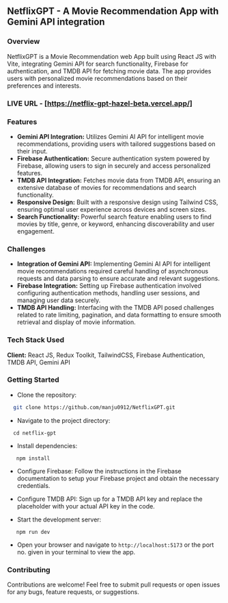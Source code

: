 
## NetflixGPT - A Movie Recommendation App with Gemini API integration

### Overview
NetflixGPT is a Movie Recommendation web App built using React JS with Vite, integrating Gemini API for search functionality, Firebase for authentication, and TMDB API for fetching movie data. The app provides users with personalized movie recommendations based on their preferences and interests.

### LIVE URL - [https://netflix-gpt-hazel-beta.vercel.app/]

### Features

- **Gemini API Integration:** Utilizes Gemini AI API for intelligent movie recommendations, providing users with tailored suggestions based on their input.
- **Firebase Authentication:** Secure authentication system powered by Firebase, allowing users to sign in securely and access personalized features.
- **TMDB API Integration:** Fetches movie data from TMDB API, ensuring an extensive database of movies for recommendations and search functionality.
- **Responsive Design:** Built with a responsive design using Tailwind CSS, ensuring optimal user experience across devices and screen sizes.
- **Search Functionality:** Powerful search feature enabling users to find movies by title, genre, or keyword, enhancing discoverability and user engagement.

### Challenges

- **Integration of Gemini API:** Implementing Gemini AI API for intelligent movie recommendations required careful handling of asynchronous requests and data parsing to ensure accurate and relevant suggestions.
- **Firebase Integration:** Setting up Firebase authentication involved configuring authentication methods, handling user sessions, and managing user data securely.
- **TMDB API Handling:** Interfacing with the TMDB API posed challenges related to rate limiting, pagination, and data formatting to ensure smooth retrieval and display of movie information.


### Tech Stack Used

**Client:** React JS, Redux Toolkit, TailwindCSS, Firebase Authentication, TMDB API, Gemini API


### Getting Started

- Clone the repository:

```bash
  git clone https://github.com/manju0912/NetflixGPT.git
```
    
- Navigate to the project directory:

```
  cd netflix-gpt
```

- Install dependencies:

```
   npm install
```

- Configure Firebase: Follow the instructions in the Firebase documentation to setup your Firebase project and obtain the necessary credentials.

- Configure TMDB API: Sign up for a TMDB API key and replace the placeholder with your actual API key in the code.

- Start the development server:

```
   npm run dev
```

- Open your browser and navigate to `http://localhost:5173` or the port no. given in your terminal to view the app.


### Contributing

Contributions are welcome! Feel free to submit pull requests or open issues for any bugs, feature requests, or suggestions.
